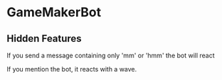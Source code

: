 # GameMakerBot

## Hidden Features
If you send a message containing only 'mm' or 'hmm' the bot will react

If you mention the bot, it reacts with a wave.